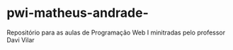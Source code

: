# pwi-matheus-andrade-
Repositório para as aulas de Programação Web I minitradas pelo professor Davi Vilar 
